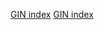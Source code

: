 [GIN index](https://hashrocket.com/blog/posts/exploring-postgres-gin-index)
[GIN index](https://towardsdatascience.com/how-gin-indices-can-make-your-postgres-queries-15x-faster-af7a195a3fc5)
